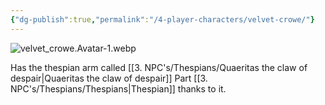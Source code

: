 ```yaml
---
{"dg-publish":true,"permalink":"/4-player-characters/velvet-crowe/"}
---
```


![velvet_crowe.Avatar-1.webp](/img/user/Images/velvet_crowe.Avatar-1.webp)


Has the thespian arm called [[3. NPC's/Thespians/Quaeritas the claw of despair\|Quaeritas the claw of despair]]
Part [[3. NPC's/Thespians/Thespians\|Thespian]] thanks to it.